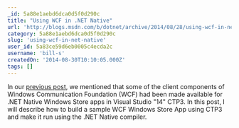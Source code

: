 ```yaml
---
_id: 5a88e1aebd6dca0d5f0d290c
title: "Using WCF in .NET Native"
url: 'http://blogs.msdn.com/b/dotnet/archive/2014/08/28/using-wcf-in-net-native.aspx'
category: 5a88e1aebd6dca0d5f0d290c
slug: 'using-wcf-in-net-native'
user_id: 5a83ce59d6eb0005c4ecda2c
username: 'bill-s'
createdOn: '2014-08-30T10:10:05.000Z'
tags: []
---
```


In our <a href="http://blogs.msdn.com/b/dotnet/archive/2014/08/18/try-out-the-new-releases-net-framework-vnext-asp-net-vnext-net-native-and-ryujit.aspx">previous post</a>, we mentioned that some of the client components of Windows Communication Foundation (WCF) had been made available for .NET Native Windows Store apps in Visual Studio "14" CTP3. In this post, I will describe how to build a sample WCF Windows Store App using CTP3 and make it run using the .NET Native compiler.

